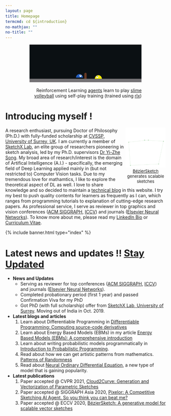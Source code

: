 ```yaml
---
layout: page
title: Homepage
termcmd: cd ${introduction}
no-mathjax: ""
no-title: ""
---
```


<div style="margin-left: auto; margin-right: auto; width: 70%;">
<center>
    <img src="/public/volley.gif" style="margin: 0px;" />
    <p style="font-size: 14px; text-align: right;">Reinforcement Learning <a href="https://github.com/dasayan05/rlx/blob/master/examples/slime.py" target="_blank">agents</a> learn to play <a href="https://github.com/hardmaru/slimevolleygym" target="_blank">slime volleyball</a> using self-play training (trained using <a href="https://github.com/dasayan05/rlx" target="_blank">rlx</a>)</p>
</center>
</div>

# Introducing myself !

<div style="margin-left: auto; margin-right: auto; width: 25%; float:right; margin: 0px;">
<center>
    <img src="/public/anim.gif" style="margin: 0px;"/>
    <p style="font-size: 13px; text-align: center; margin: 0px;"><a href="{% post_url pubs/2020-05-22-pub-7 %}">BézierSketch</a> generates scalable sketches</p>
</center>
</div>

A research enthusiast, pursuing Doctor of Philosophy (Ph.D.) with fully-funded scholarship at [CVSSP, University of Surrey, UK](https://www.surrey.ac.uk/centre-vision-speech-signal-processing). I am currently a member of [SketchX Lab](http://sketchx.ai/), an elite group of researchers pioneering in sketch analysis, led by my Ph.D. supervisors [Dr Yi-Zhe Song](https://www.surrey.ac.uk/people/yi-zhe-song). My broad area of research/interest is the domain of Artifical Intelligence (A.I.) - specifically, the emerging field of Deep Learning applied mainly in (but not restricted to) Computer Vision tasks. Due to my tremendous love for mathamtics, I like to explore the theoretical aspect of DL as well. I love to share knowledge and so decided to maintain a <a href="{% link blogs.html %}">technical blog</a> in this website. I try my best to push quality contents for learners as frequently as I can, which ranges from programming tutorials to explanation of cutting-edge research papers. As professional service, I serve as reviewer in top graphics and vision conferences ([ACM SIGGRAPH](https://s2021.siggraph.org/), [ICCV](http://iccv2021.thecvf.com/)) and journals ([Elsevier Neural Networks](https://www.journals.elsevier.com/neural-networks)). To know more about me, please read my [LinkedIn Bio](https://www.linkedin.com/in/ayan-das-a49928a7/) or <a href="{% link about.md %}">Curriculum Vitae</a>.

{% include banner.html type="index" %}

# Latest news and updates !! [<span style="font-size: 22pt;" class="rss_button">Stay Updated</span>](feed.xml)

- **News and Updates**
    - Serving as reviewer for top conferences ([ACM SIGGRAPH](https://s2021.siggraph.org/), [ICCV](http://iccv2021.thecvf.com/)) and journals ([Elsevier Neural Networks](https://www.journals.elsevier.com/neural-networks)).
    - Completed probationary period (first 1 year) and passed Confirmation Viva for my PhD
    - Got PhD (with full scholarship) offer from [SketchX Lab, University of Surrey](http://sketchx.eecs.qmul.ac.uk/). Moving out of India in Oct. 2019.
- **Latest blogs and articles**
    1. Learn about Differentiable Programming in <a href="{% post_url blog-tut/2020-09-08-differentiable-programming %}">Differentiable Programming: Computing source-code derivatives</a>
    2. Learn about Energy Based Models (EBMs) in my article <a href="{% post_url blog-tut/2020-08-13-energy-based-models-one %}">Energy Based Models (EBMs): A comprehensive introduction</a>
    3. Learn about writing probabilistic models programmatically in <a href="{% post_url blog-tut/2020-04-30-probabilistic-programming %}">Introduction to Probabilistic Programming</a>.
    4. Read about how we can get artistic patterns from mathematics. <a href="{% post_url blog-tut/2020-04-15-patterns-of-randomness %}">Patterns of Randomness</a>
    5. Read about <a href="{% post_url blog-tut/2020-03-20-neural-ode %}">Neural Ordinary Differential Equation</a>, a new type of model that is gaining popularity.
- **Latest publications**
    1. Paper accepted @ CVPR 2021, <a href="{% post_url pubs/2021-03-01-pub-9 %}">Cloud2Curve: Generation and Vectorization of Parametric Sketches</a>
    2. Paper accepted @ SIGGRAPH Asia 2020, <a href="{% post_url pubs/2020-07-30-pub-8 %}">Pixelor: A Competitive Sketching AI Agent. So you think you can beat me?</a>
    2. Paper accepted @ ECCV 2020, <a href="{% post_url pubs/2020-05-22-pub-7 %}">BézierSketch: A generative model for scalable vector sketches</a>
